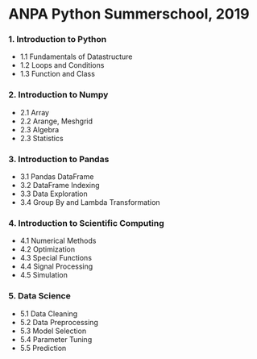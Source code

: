 # ANPA Python Summerschool, 2019


### 1. Introduction to Python
- 1.1 Fundamentals of Datastructure
- 1.2 Loops and Conditions
- 1.3 Function and Class

### 2. Introduction to Numpy	
- 2.1 Array
- 2.2 Arange, Meshgrid
- 2.3 Algebra
- 2.3 Statistics

### 3. Introduction to Pandas	
- 3.1 Pandas DataFrame
- 3.2 DataFrame Indexing
- 3.3 Data Exploration
- 3.4 Group By and Lambda Transformation

### 4. Introduction to Scientific Computing
- 4.1 Numerical Methods 
- 4.2 Optimization 
- 4.3 Special Functions
- 4.4 Signal Processing
- 4.5 Simulation

### 5. Data Science
- 5.1 Data Cleaning
- 5.2 Data Preprocessing
- 5.3 Model Selection
- 5.4 Parameter Tuning
- 5.5 Prediction
  
